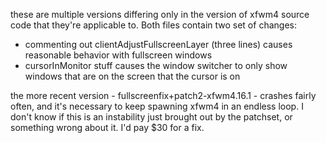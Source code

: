 these are multiple versions differing only in the version of xfwm4 source code that they're applicable to. Both files contain two set of changes: 
* commenting out clientAdjustFullscreenLayer (three lines) causes reasonable behavior with fullscreen windows
* cursorInMonitor stuff causes the window switcher to only show windows that are on the screen that the cursor is on

the more recent version - fullscreenfix+patch2-xfwm4.16.1 - crashes fairly often, and it's necessary to keep spawning xfwm4 in an endless loop. I don't know if this is an instability just brought out by the patchset, or something wrong about it. I'd pay $30 for a fix.
